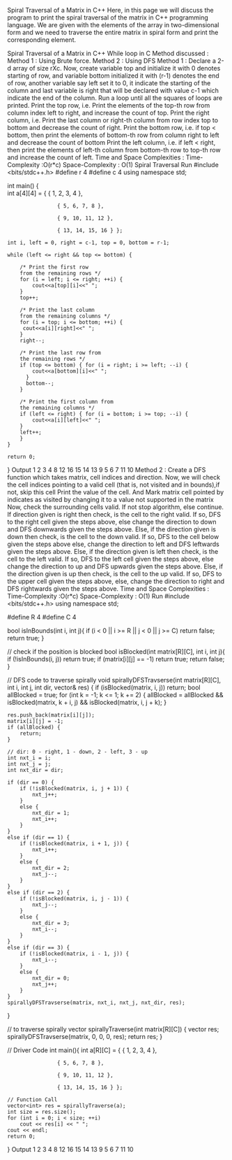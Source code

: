 Spiral Traversal of a Matrix in C++
Here, in this page we will discuss the program to print the spiral traversal of the matrix in C++ programming language. We are given with the elements of the array in two-dimensional form and we need to traverse the entire matrix in spiral form and print the corresponding element.

Spiral Traversal of a Matrix in C++
While loop in C
Method discussed :
Method 1 : Using Brute force.
Method 2 : Using DFS
Method 1 :
Declare a 2-d array of size rXc.
Now, create variable top and initialize it with 0 denotes starting of row, and variable bottom initialized it with (r-1) denotes the end of row, another variable say left set it to 0, it indicate the starting of the column and last variable is right that will be declared with value c-1 which indicate the end of the column.
Run a loop until all the squares of loops are printed.
Print the top row, i.e. Print the elements of the top-th row from column index left to right, and increase the count of top.
Print the right column, i.e. Print the last column or right-th column from row index top to bottom and decrease the count of right.
Print the bottom row, i.e. if top < bottom, then print the elements of bottom-th row from column right to left and decrease the count of bottom
Print the left column, i.e. if left < right, then print the elements of left-th column from bottom-th row to top-th row and increase the count of left.
Time and Space Complexities :
Time-Complexity :O(r*c)
Space-Complexity : O(1)
Spiral Traversal
Run
#include <bits/stdc++.h>
#define r 4
#define c 4
using namespace std;

int main()
{   
    int a[4][4] = { { 1, 2, 3, 4 },

                    { 5, 6, 7, 8 },

                    { 9, 10, 11, 12 },

                    { 13, 14, 15, 16 } };

    int i, left = 0, right = c-1, top = 0, bottom = r-1;

    while (left <= right && top <= bottom) {

        /* Print the first row
        from the remaining rows */
        for (i = left; i <= right; ++i) {
            cout<<a[top][i]<<" ";
        }
        top++;

        /* Print the last column
        from the remaining columns */
        for (i = top; i <= bottom; ++i) {
         cout<<a[i][right]<<" ";
        }
        right--;
    
        /* Print the last row from
        the remaining rows */
        if (top <= bottom) { for (i = right; i >= left; --i) {
            cout<<a[bottom][i]<<" ";
          }
          bottom--;
        }
    
        /* Print the first column from
        the remaining columns */
        if (left <= right) { for (i = bottom; i >= top; --i) {
            cout<<a[i][left]<<" ";
        }
        left++;
        }
    }
    
    return 0;
}
Output
1 2 3 4 8 12 16 15 14 13 9 5 6 7 11 10
Method 2  :
Create a DFS function which takes matrix, cell indices and direction.
Now, we will check the cell indices pointing to a valid cell (that is, not visited and in bounds),if not, skip this cell
Print the value of the cell.
And Mark matrix cell pointed by indicates as visited by changing it to a value not supported in the matrix
Now, check the surrounding cells valid. If not stop algorithm, else continue.
If direction given is right then check, is the cell to the right valid. If so, DFS to the right cell given the steps above, else change the direction to down and DFS downwards given the steps above.
Else, if the direction given is down then check, is the cell to the down valid. If so, DFS to the cell below given the steps above else, change the direction to left and DFS leftwards given the steps above.
Else, if the direction given is left then check, is the cell to the left valid. If so, DFS to the left cell given the steps above,      else change the direction to up and DFS upwards given the steps above.
Else, if the direction given is up then check, is the cell to the up valid. If so, DFS to the upper cell given the steps above,        else, change the direction to right and DFS rightwards given the steps above.
Time and Space Complexities :
Time-Complexity :O(r*c)
Space-Complexity : O(1)
Run
#include <bits/stdc++.h>
using namespace std;

#define R 4
#define C 4

bool isInBounds(int i, int j){
    if (i < 0 || i >= R || j < 0 || j >= C)
        return false;
    return true;
}

// check if the position is blocked
bool isBlocked(int matrix[R][C], int i, int j){
   if (!isInBounds(i, j))
        return true;
   if (matrix[i][j] == -1)
        return true;
   return false;
}

// DFS code to traverse spirally
void spirallyDFSTravserse(int matrix[R][C], int i, int j, int dir, vector<int>& res)
{
    if (isBlocked(matrix, i, j))
        return;
    bool allBlocked = true;
    for (int k = -1; k <= 1; k += 2) {
        allBlocked = allBlocked && isBlocked(matrix, k + i, j) && isBlocked(matrix, i, j + k);
    }

    res.push_back(matrix[i][j]);
    matrix[i][j] = -1;
    if (allBlocked) {
        return;
    }

    // dir: 0 - right, 1 - down, 2 - left, 3 - up
    int nxt_i = i;
    int nxt_j = j;
    int nxt_dir = dir;

    if (dir == 0) {
        if (!isBlocked(matrix, i, j + 1)) {
            nxt_j++;
        }
        else {
            nxt_dir = 1;
            nxt_i++;
        }
    }
    else if (dir == 1) {
        if (!isBlocked(matrix, i + 1, j)) {
            nxt_i++;
        }
        else {
            nxt_dir = 2;
            nxt_j--;
        }
    }
    else if (dir == 2) {
        if (!isBlocked(matrix, i, j - 1)) {
            nxt_j--;
        }
        else {
            nxt_dir = 3;
            nxt_i--;
        }
    }
    else if (dir == 3) {
        if (!isBlocked(matrix, i - 1, j)) {
            nxt_i--;
        }
        else {
            nxt_dir = 0;
            nxt_j++;
        }
    }
    spirallyDFSTravserse(matrix, nxt_i, nxt_j, nxt_dir, res);
}

// to traverse spirally
vector<int> spirallyTraverse(int matrix[R][C])
{
    vector<int> res;
    spirallyDFSTravserse(matrix, 0, 0, 0, res);
    return res;
}

// Driver Code
int main(){
    int a[R][C] = { { 1, 2, 3, 4 },

                    { 5, 6, 7, 8 },

                    { 9, 10, 11, 12 },

                    { 13, 14, 15, 16 } };

    // Function Call
    vector<int> res = spirallyTraverse(a);
    int size = res.size();
    for (int i = 0; i < size; ++i)
        cout << res[i] << " ";
    cout << endl;
    return 0;
}
Output
1 2 3 4 8 12 16 15 14 13 9 5 6 7 11 10
